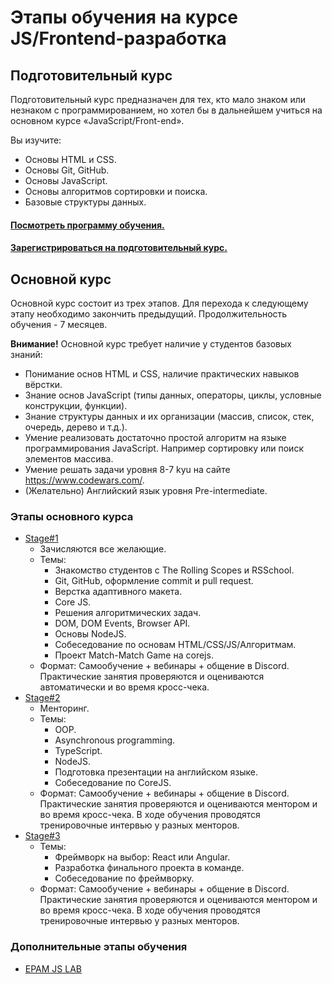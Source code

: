 # Этапы обучения на курсе JS/Frontend-разработка

## Подготовительный курс

Подготовительный курс предназначен для тех, кто мало знаком или незнаком с программированием, но хотел бы в дальнейшем учиться на основном курсе «JavaScript/Front-end».

Вы изучите:

- Основы HTML и CSS.
- Основы Git, GitHub.
- Основы JavaScript.
- Основы алгоритмов сортировки и поиска.
- Базовые структуры данных.

#### [Посмотреть программу обучения.](stage0)

#### [Зарегистрироваться на подготовительный курс.](https://rs.school/courses/javascript-preschool-ru)

## Основной курс

Основной курс состоит из трех этапов.
Для перехода к следующему этапу необходимо закончить предыдущий.
Продолжительность обучения - 7 месяцев.

**Внимание!** Основной курс требует наличие у студентов базовых знаний:

- Понимание основ HTML и CSS, наличие практических навыков вёрстки.
- Знание основ JavaScript (типы данных, операторы, циклы, условные конструкции, функции).
- Знание структуры данных и их организации (массив, список, стек, очередь, дерево и т.д.).
- Умение реализовать достаточно простой алгоритм на языке программирования JavaScript. Например сортировку или поиск элементов массива.
- Умение решать задачи уровня 8-7 kyu на сайте https://www.codewars.com/.
- (Желательно) Английский язык уровня Pre-intermediate.

### Этапы основного курса

- [Stage#1](stage1/)
  - Зачисляются все желающие.
  - Темы:
    - Знакомство студентов с The Rolling Scopes и RSSchool.
    - Git, GitHub, оформление commit и pull request.
    - Верстка адаптивного макета.
    - Core JS.
    - Решения алгоритмических задач.
    - DOM, DOM Events, Browser API.
    - Основы NodeJS.
    - Собеседование по основам HTML/CSS/JS/Алгоритмам.
    - Проект Match-Match Game на corejs.
  - Формат: Cамообучение + вебинары + общение в Discord. Практические занятия проверяются и оцениваются автоматически и во время кросс-чека.
- [Stage#2](stage2/)
  - Менторинг.
  - Темы:
    - OOP.
    - Asynchronous programming.
    - TypeScript.
    - NodeJS.
    - Подготовка презентации на английском языке.
    - Собеседование по CoreJS.
  - Формат: Cамообучение + вебинары + общение в Discord. Практические занятия проверяются и оцениваются ментором и во время кросс-чека. В ходе обучения проводятся тренировочные интервью у разных менторов.
- [Stage#3](stage3/)
  - Темы:
    - Фреймворк на выбор: React или Angular.
    - Разработка финального проекта в команде.
    - Собеседование по фреймворку.
  - Формат: Cамообучение + вебинары + общение в Discord. Практические занятия проверяются и оцениваются ментором и во время кросс-чека. В ходе обучения проводятся тренировочные интервью у разных менторов.

### Дополнительные этапы обучения

- [EPAM JS LAB](epam/epam-js-lab.md)
